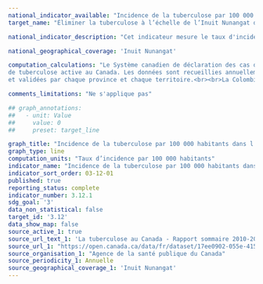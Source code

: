 ```yaml
---
national_indicator_available: "Incidence de la tuberculose par 100 000 habitants dans l’Inuit Nunangat"
target_name: "Éliminer la tuberculose à l’échelle de l’Inuit Nunangat d’ici 2030, et réduire l’incidence de la tuberculose active d’au moins 50 % d’ici 2025"

national_indicator_description: "Cet indicateur mesure le taux d'incidence de la tuberculose par 100 000 habitants dans l’Inuit Nunangat."

national_geographical_coverage: 'Inuit Nunangat' 

computation_calculations: "Le Système canadien de déclaration des cas de tuberculose est un système de surveillance contenant des données non nominales sur les cas 
de tuberculose active au Canada. Les données sont recueillies annuellement par les provinces et territoires, analysées par l’Agence de la santé publique du Canada (ASPC) 
et validées par chaque province et chaque territoire.<br><br>La Colombie-Britannique n’a pas déclaré le statut d’Autochtone depuis 2016 et n’a donc pas contribué à ces données"

comments_limitations: "Ne s'applique pas"

## graph_annotations:
##   - unit: Value
##     value: 0
##     preset: target_line

graph_title: "Incidence de la tuberculose par 100 000 habitants dans l’Inuit Nunangat"
graph_type: line
computation_units: "Taux d’incidence par 100 000 habitants"
indicator_name: "Incidence de la tuberculose par 100 000 habitants dans l’Inuit Nunangat"
indicator_sort_order: 03-12-01
published: true
reporting_status: complete
indicator_number: 3.12.1
sdg_goal: '3'
data_non_statistical: false
target_id: '3.12'
data_show_map: false
source_active_1: true
source_url_text_1: 'La tuberculose au Canada - Rapport sommaire 2010-2020'
source_url_1: "https://open.canada.ca/data/fr/dataset/17ee0902-055e-415e-b7aa-d9bee1734d35"
source_organisation_1: "Agence de la santé publique du Canada"
source_periodicity_1: Annuelle
source_geographical_coverage_1: 'Inuit Nunangat'
---
```

